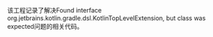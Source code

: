 该工程记录了解决Found interface org.jetbrains.kotlin.gradle.dsl.KotlinTopLevelExtension, but class was expected问题的相关代码。
